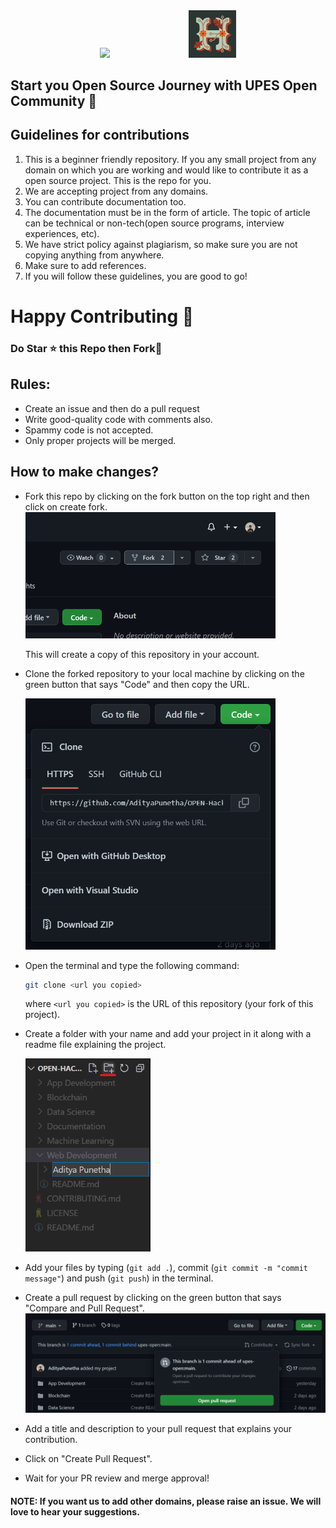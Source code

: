 <div  align=center>
  <img src=https://user-images.githubusercontent.com/101355193/193971042-6a27f42e-faae-4c0c-bc66-625a147521fe.png width=15%>&nbsp;&nbsp;&nbsp;&nbsp;&nbsp;&nbsp;&nbsp;&nbsp;&nbsp;&nbsp;&nbsp;&nbsp;&nbsp;&nbsp;&nbsp;&nbsp;&nbsp;&nbsp;&nbsp;&nbsp;&nbsp;&nbsp;&nbsp;&nbsp;&nbsp;&nbsp;&nbsp;&nbsp;&nbsp;&nbsp;&nbsp;
  <img src=https://raw.githubusercontent.com/github/explore/f47aef15a1c8f22b6fc5c7abf615a918f1322cd6/topics/hacktoberfest/hacktoberfest.png width=15%>
</div>

## Start you Open Source Journey with UPES Open Community :rocket:

## Guidelines for contributions

1. This is a beginner friendly repository. If you any small project from any domain on which you are working and would like to contribute it as a open source project. This is the repo for you.
2. We are accepting project from any domains.
3. You can contribute documentation too.
4. The documentation must be in the form of article. The topic of article can be technical or non-tech(open source programs, interview experiences, etc).
5. We have strict policy against plagiarism, so make sure you are not copying anything from anywhere.
6. Make sure to add references.
7. If you will follow these guidelines, you are good to go!

# Happy Contributing :green_heart:

### Do Star ⭐ this Repo then Fork🍴

## Rules:

- Create an issue and then do a pull request
- Write good-quality code with comments also.
- Spammy code is not accepted.
- Only proper projects will be merged.

## How to make changes?

- Fork this repo by clicking on the fork button on the top right and then click on create fork.
  <img src="assets/README/fork.png" width="400" />

  This will create a copy of this repository in your account.

- Clone the forked repository to your local machine by clicking on the green button that says "Code" and then copy the URL.

  <img src="assets/README/clone.png" width="400" />

- Open the terminal and type the following command:

  ```bash
  git clone <url you copied>
  ```

  where `<url you copied>` is the URL of this repository (your fork of this project).

- Create a folder with your name and add your project in it along with a readme file explaining the project.

  <img src="assets/README/folder.png" width="200" />

- Add your files by typing (`git add .`), commit (`git commit -m "commit message"`) and push (`git push`) in the terminal.

- Create a pull request by clicking on the green button that says "Compare and Pull Request".
  <img src="assets/README/pr.png" width="600" />

- Add a title and description to your pull request that explains your contribution.

- Click on "Create Pull Request".

- Wait for your PR review and merge approval!

#### NOTE: If you want us to add other domains, please raise an issue. We will love to hear your suggestions.
